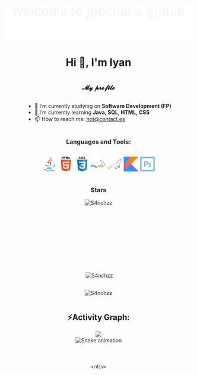 <html>
<head>
    <style>
    .container {
        display: flex;
        justify-content: center;
        align-items: center;
        flex-direction: column;
        animation: fadeIn 1s;
    }
</style>
</head>

<body>
    <div class="container">
        <img src="https://raw.githubusercontent.com/BEPb/BEPb/5c63fa170d1cbbb0b1974f05a3dbe6aca3f5b7f3/assets/Bottom_up.svg" width="100%" />
        <h1 align="center">Hi 👋, I'm Iyan</h1>
        <h3 align="center">𝓜𝔂 𝓹𝓻𝓸𝓯𝓲𝓵𝓮</h3>
        <ul>
            <li>🔭 I’m currently studying on <strong>Software Development (FP)</strong></li>
            <li>🌱 I’m currently learning <strong>Java, SQL, HTML, CSS</strong></li>
            <li>📫 How to reach me: <a href="mailto:not@contact.es">not@contact.es</a></li>
        </ul>
        <h3 align="left">Languages and Tools:</h3>
        <p align="left">
            <img src="https://raw.githubusercontent.com/teamedwardforever/Readme-Generator/71f25dd8b98329b168142a6b782a107b75eab178/svg/Skills/Languages/java-original.svg" alt="Java" width="40" height="40"/>
            <img src="https://raw.githubusercontent.com/teamedwardforever/Readme-Generator/71f25dd8b98329b168142a6b782a107b75eab178/svg/Skills/Frontend/html5-original-wordmark.svg" alt="HTML" width="40" height="40"/>
            <img src="https://raw.githubusercontent.com/teamedwardforever/Readme-Generator/71f25dd8b98329b168142a6b782a107b75eab178/svg/Skills/Frontend/css3-original-wordmark.svg" alt="Css" width="40" height="40"/>
            <img src="https://raw.githubusercontent.com/teamedwardforever/Readme-Generator/71f25dd8b98329b168142a6b782a107b75eab178/svg/Skills/Database/mysql-original-wordmark.svg" alt="Mysql" width="40" height="40"/>
            <img src="https://raw.githubusercontent.com/teamedwardforever/Readme-Generator/71f25dd8b98329b168142a6b782a107b75eab178/svg/Skills/Database/mariadb-icon.svg" alt="Mariadb" width="40" height="40"/>
            <img src="https://raw.githubusercontent.com/teamedwardforever/Readme-Generator/71f25dd8b98329b168142a6b782a107b75eab178/svg/Skills/Mobile/kotlinlang-icon.svg" alt="Kotlin" width="40" height="40"/>
            <img src="https://raw.githubusercontent.com/teamedwardforever/Readme-Generator/71f25dd8b98329b168142a6b782a107b75eab178/svg/Skills/Software/photoshop-line.svg" alt="Photoshop" width="40" height="40"/>
        </p>
        <h3 align="left">Stars</h3>
        <img align="left" height="180em" src="https://github-readme-stats.vercel.app/api/top-langs/?username=S4nchzz&hide_progress=true&theme=dark" alt="S4nchzz" />
        <p>&nbsp;<img align="center" height="180em" src="https://github-readme-stats.vercel.app/api?username=S4nchzz&show_icons=true&locale=en&theme=dark" alt="S4nchzz" /></p>
        <p><img align="center" height="180em" src="https://github-readme-streak-stats.herokuapp.com/?user=S4nchzz&theme=dark" alt="S4nchzz" /></p>
        <h2 align="left">⚡Activity Graph:</h2>
        <img align="center" src="https://github-readme-activity-graph.vercel.app/graph?username=S4nchzz&theme=react-dark"/>
        <img src="https://raw.githubusercontent.com/S4nchzz/S4nchzz/output/snake.svg" alt="Snake animation" />

###
    </div>
</body>
</html>
